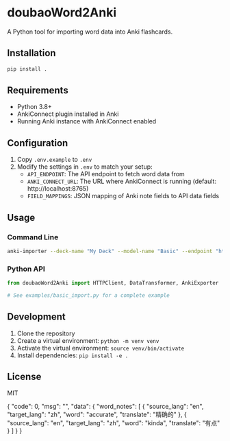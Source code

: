 # doubaoWord2Anki

A Python tool for importing word data into Anki flashcards.

## Installation

```bash
pip install .
```

## Requirements

- Python 3.8+
- AnkiConnect plugin installed in Anki
- Running Anki instance with AnkiConnect enabled

## Configuration

1. Copy `.env.example` to `.env`
2. Modify the settings in `.env` to match your setup:
   - `API_ENDPOINT`: The API endpoint to fetch word data from
   - `ANKI_CONNECT_URL`: The URL where AnkiConnect is running (default: http://localhost:8765)
   - `FIELD_MAPPINGS`: JSON mapping of Anki note fields to API data fields

## Usage

### Command Line

```bash
anki-importer --deck-name "My Deck" --model-name "Basic" --endpoint "http://api.example.com/words"
```

### Python API

```python
from doubaoWord2Anki import HTTPClient, DataTransformer, AnkiExporter

# See examples/basic_import.py for a complete example
```

## Development

1. Clone the repository
2. Create a virtual environment: `python -m venv venv`
3. Activate the virtual environment: `source venv/bin/activate`
4. Install dependencies: `pip install -e .`

## License

MIT


{
    "code": 0,
    "msg": "",
    "data": {
        "word_notes": [
            {
                "source_lang": "en",
                "target_lang": "zh",
                "word": "accurate",
                "translate": "精确的"
            },
            {
                "source_lang": "en",
                "target_lang": "zh",
                "word": "kinda",
                "translate": "有点"
            }
        ]
    }
}